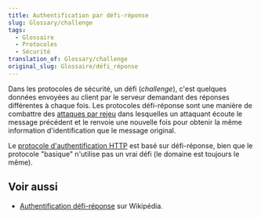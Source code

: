 ```yaml
---
title: Authentification par défi-réponse
slug: Glossary/challenge
tags:
  - Glossaire
  - Protocoles
  - Sécurité
translation_of: Glossary/challenge
original_slug: Glossaire/défi_réponse
---
```


Dans les protocoles de sécurité, un défi (_challenge_), c'est quelques données envoyées au client par le serveur demandant des réponses différentes à chaque fois. Les protocoles défi-réponse sont une manière de combattre des [attaques par rejeu](https://fr.wikipedia.org/wiki/Attaque_par_rejeu) dans lesquelles un attaquant écoute le message précédent et le renvoie une nouvelle fois pour obtenir la même information d'identification que le message original.

Le [protocole d'authentification HTTP](/fr/docs/Web/HTTP/Authentication) est basé sur défi-réponse, bien que le protocole "basique" n'utilise pas un vrai défi (le domaine est toujours le même).

## Voir aussi

- [Authentification défi-réponse](https://fr.wikipedia.org/wiki/Authentification_d%C3%A9fi-r%C3%A9ponse) sur Wikipédia.
